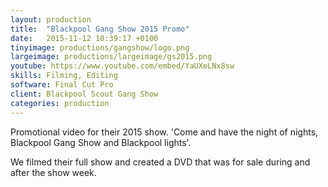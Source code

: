 ```yaml
---
layout: production
title:  "Blackpool Gang Show 2015 Promo"
date:   2015-11-12 10:39:17 +0100
tinyimage: productions/gangshow/logo.png
largeimage: productions/largeimage/gs2015.png
youtube: https://www.youtube.com/embed/YaUXeLNx8sw
skills: Filming, Editing
software: Final Cut Pro
client: Blackpool Scout Gang Show
categories: production
---
```

<!--The date is in american format, sorry!-->
<!--For the youtube link, copy from the videos page, an example would be 'https://www.youtube.com/embed/rT26VIe_VBQ'-->
<!-- Tinyimage must be 500 x 500 pixels, make background transparent (looks better but optional), url is from the /images directory -->
<!-- Write the description below, no character limit -->

Promotional video for their 2015 show. 'Come and have the night of nights, Blackpool Gang Show and Blackpool lights'. 

We filmed their full show and created a DVD that was for sale during and after the show week. 
